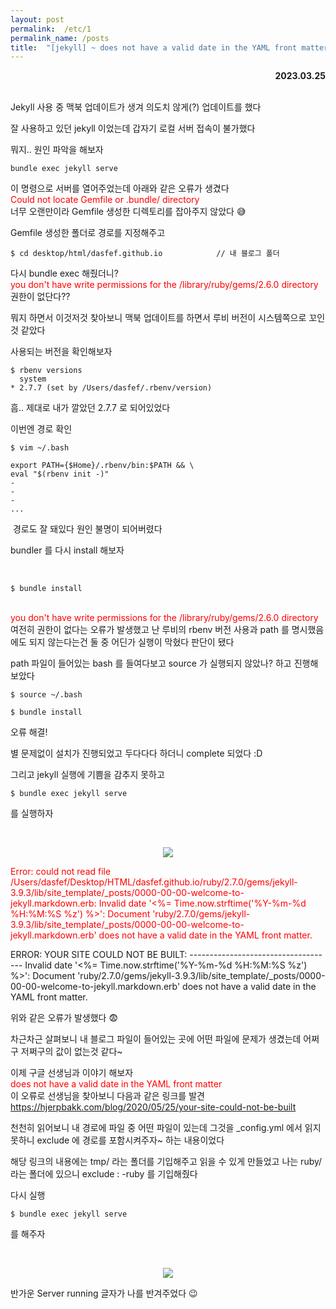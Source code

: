 ```yaml
---
layout: post
permalink:  /etc/1
permalink_name: /posts
title:  "[jekyll] ~ does not have a valid date in the YAML front matter. 오류 해결"
---
```



<p style="text-align:right; font-weight:bold;">2023.03.25</p>
<br>
Jekyll 사용 중 맥북 업데이트가 생겨
의도치 않게(?) 업데이트를 했다

잘 사용하고 있던 jekyll 이었는데
갑자기 로컬 서버 접속이 불가했다

뭐지.. 원인 파악을 해보자


```
bundle exec jekyll serve
```

이 명령으로 서버를 열어주었는데
아래와 같은 오류가 생겼다
<br>
<span style="color:red">Could not locate Gemfile or .bundle/ directory</span>
<br>
너무 오랜만이라
Gemfile 생성한 디렉토리를 잡아주지 않았다 😅

Gemfile 생성한 폴더로 경로를 지정해주고


```
$ cd desktop/html/dasfef.github.io            // 내 블로그 폴더​
```

다시 bundle exec 해줬더니?
<br>
<span style="color:red">you don't have write permissions for the /library/ruby/gems/2.6.0 directory</span>
<br>
권한이 없단다??

뭐지 하면서 이것저것 찾아보니
맥북 업데이트를 하면서 
루비 버전이 시스템쪽으로 꼬인것 같았다

사용되는 버전을 확인해보자


```
$ rbenv versions
  system
* 2.7.7 (set by /Users/dasfef/.rbenv/version)
```

흠.. 제대로 내가 깔았던 2.7.7 로 되어있었다

이번엔 경로 확인

```
$ vim ~/.bash

export PATH={$Home}/.rbenv/bin:$PATH && \
eval "$(rbenv init -)"
-
-
-
...
```
​
경로도 잘 돼있다
원인 불명이 되어버렸다

bundler 를 다시 install 해보자

​
```
$ bundle install
```

<br>
<span style="color:red">you don't have write permissions for the /library/ruby/gems/2.6.0 directory</span>
<br>
여전히 권한이 없다는 오류가 발생했고
난 루비의 rbenv 버전 사용과
path 를 명시했음에도 되지 않는다는건
둘 중 어딘가 실행이 막혔다 판단이 됐다

path 파일이 들어있는 bash 를 들여다보고
source 가 실행되지 않았나?
하고 진행해보았다


```
$ source ~/.bash

$ bundle install
```

오류 해결!

별 문제없이 설치가 진행되었고
두다다다 하더니 complete 되었다 :D

그리고 jekyll 실행에 기쁨을 감추지 못하고​


```
$ bundle exec jekyll serve
```

를 실행하자

​<figure style="text-align:center;">
<img class="image" src="../contents/imgs/etc_1/1.png">
</figure>
<p style="color:red">Error: could not read file /Users/dasfef/Desktop/HTML/dasfef.github.io/ruby/2.7.0/gems/jekyll-3.9.3/lib/site_template/_posts/0000-00-00-welcome-to-jekyll.markdown.erb: Invalid date '<%= Time.now.strftime('%Y-%m-%d %H:%M:%S %z') %>': Document 'ruby/2.7.0/gems/jekyll-3.9.3/lib/site_template/_posts/0000-00-00-welcome-to-jekyll.markdown.erb' does not have a valid date in the YAML front matter.

ERROR: YOUR SITE COULD NOT BE BUILT:
    ------------------------------------
        Invalid date '<%= Time.now.strftime('%Y-%m-%d %H:%M:%S %z') %>': Document 'ruby/2.7.0/gems/jekyll-3.9.3/lib/site_template/_posts/0000-00-00-welcome-to-jekyll.markdown.erb' does not have a valid date in the YAML front matter.
</p>
​
위와 같은 오류가 발생했다 😨

차근차근 살펴보니
내 블로그 파일이 들어있는 곳에
어떤 파일에 문제가 생겼는데
어쩌구 저쩌구의 값이 없는것 같다~

이제 구글 선생님과 이야기 해보자
<br>
<span style="color:red">does not have a valid date in the YAML front matter</span>
<br>
이 오류로 선생님을 찾아보니
다음과 같은 링크를 발견
<br>
<a href="https://hjerpbakk.com/blog/2020/05/25/your-site-could-not-be-built" target="_blank">https://hjerpbakk.com/blog/2020/05/25/your-site-could-not-be-built</a>
<br>

천천히 읽어보니 내 경로에 파일 중
어떤 파일이 있는데
그것을 _config.yml 에서 읽지 못하니
exclude 에 경로를 포함시켜주자~
하는 내용이었다

해당 링크의 내용에는 tmp/ 라는 폴더를 기입해주고 
읽을 수 있게 만들었고
나는 ruby/ 라는 폴더에 있으니
exclude : -ruby 를 기입해줬다

다시 실행


```
$ bundle exec jekyll serve
```

를 해주자

​<figure style="text-align:center;">
<img class="image" src="../contents/imgs/etc_1/2.png">
</figure>
반가운 Server running 글자가 나를 반겨주었다 😉







